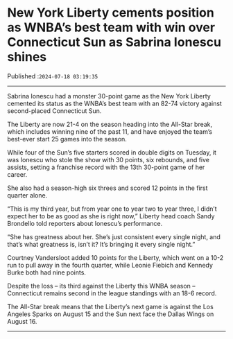 # New York Liberty cements position as WNBA’s best team with win over Connecticut Sun as Sabrina Ionescu shines

Published :`2024-07-18 03:19:35`

---

Sabrina Ionescu had a monster 30-point game as the New York Liberty cemented its status as the WNBA’s best team with an 82-74 victory against second-placed Connecticut Sun.

The Liberty are now 21-4 on the season heading into the All-Star break, which includes winning nine of the past 11, and have enjoyed the team’s best-ever start 25 games into the season.

While four of the Sun’s five starters scored in double digits on Tuesday, it was Ionescu who stole the show with 30 points, six rebounds, and five assists, setting a franchise record with the 13th 30-point game of her career.

She also had a season-high six threes and scored 12 points in the first quarter alone.

“This is my third year, but from year one to year two to year three, I didn’t expect her to be as good as she is right now,” Liberty head coach Sandy Brondello told reporters about Ionescu’s performance.

“She has greatness about her. She’s just consistent every single night, and that’s what greatness is, isn’t it? It’s bringing it every single night.”

Courtney Vandersloot added 10 points for the Liberty, which went on a 10-2 run to pull away in the fourth quarter, while Leonie Fiebich and Kennedy Burke both had nine points.

Despite the loss – its third against the Liberty this WNBA season – Connecticut remains second in the league standings with an 18-6 record.

The All-Star break means that the Liberty’s next game is against the Los Angeles Sparks on August 15 and the Sun next face the Dallas Wings on August 16.

---

